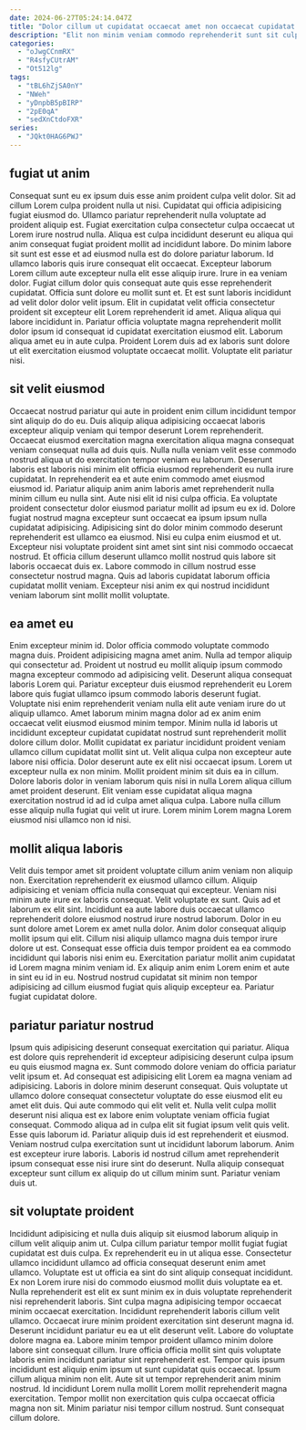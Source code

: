 ```yaml
---
date: 2024-06-27T05:24:14.047Z
title: "Dolor cillum ut cupidatat occaecat amet non occaecat cupidatat enim ipsum id dolor."
description: "Elit non minim veniam commodo reprehenderit sunt sit culpa veniam. Non duis sint tempor cillum dolore adipisicing quis magna reprehenderit anim consectetur laboris."
categories:
  - "oJwgCCnmRX"
  - "R4sfyCUtrAM"
  - "Ot512lg"
tags:
  - "tBL6hZjSA0nY"
  - "NWeh"
  - "yDnpbB5pBIRP"
  - "2pE0qA"
  - "sedXnCtdoFXR"
series:
  - "JQkt0HAG6PWJ"
---
```



## fugiat ut anim

Consequat sunt eu ex ipsum duis esse anim proident culpa velit dolor. Sit ad cillum Lorem culpa proident nulla ut nisi. Cupidatat qui officia adipisicing fugiat eiusmod do. Ullamco pariatur reprehenderit nulla voluptate ad proident aliquip est. Fugiat exercitation culpa consectetur culpa occaecat ut Lorem irure nostrud nulla. Aliqua est culpa incididunt deserunt eu aliqua qui anim consequat fugiat proident mollit ad incididunt labore. Do minim labore sit sunt est esse et ad eiusmod nulla est do dolore pariatur laborum.
Id ullamco laboris quis irure consequat elit occaecat. Excepteur laborum Lorem cillum aute excepteur nulla elit esse aliquip irure. Irure in ea veniam dolor. Fugiat cillum dolor quis consequat aute quis esse reprehenderit cupidatat. Officia sunt dolore eu mollit sunt et.
Et est sunt laboris incididunt ad velit dolor dolor velit ipsum. Elit in cupidatat velit officia consectetur proident sit excepteur elit Lorem reprehenderit id amet. Aliqua aliqua qui labore incididunt in. Pariatur officia voluptate magna reprehenderit mollit dolor ipsum id consequat id cupidatat exercitation eiusmod elit. Laborum aliqua amet eu in aute culpa. Proident Lorem duis ad ex laboris sunt dolore ut elit exercitation eiusmod voluptate occaecat mollit. Voluptate elit pariatur nisi.

## sit velit eiusmod

Occaecat nostrud pariatur qui aute in proident enim cillum incididunt tempor sint aliquip do do eu. Duis aliquip aliqua adipisicing occaecat laboris excepteur aliquip veniam qui tempor deserunt Lorem reprehenderit. Occaecat eiusmod exercitation magna exercitation aliqua magna consequat veniam consequat nulla ad duis quis. Nulla nulla veniam velit esse commodo nostrud aliqua ut do exercitation tempor veniam eu laborum. Deserunt laboris est laboris nisi minim elit officia eiusmod reprehenderit eu nulla irure cupidatat. In reprehenderit ea et aute enim commodo amet eiusmod eiusmod id.
Pariatur aliquip anim anim laboris amet reprehenderit nulla minim cillum eu nulla sint. Aute nisi elit id nisi culpa officia. Ea voluptate proident consectetur dolor eiusmod pariatur mollit ad ipsum eu ex id. Dolore fugiat nostrud magna excepteur sunt occaecat ea ipsum ipsum nulla cupidatat adipisicing. Adipisicing sint do dolor minim commodo deserunt reprehenderit est ullamco ea eiusmod. Nisi eu culpa enim eiusmod et ut. Excepteur nisi voluptate proident sint amet sint sint nisi commodo occaecat nostrud.
Et officia cillum deserunt ullamco mollit nostrud quis labore sit laboris occaecat duis ex. Labore commodo in cillum nostrud esse consectetur nostrud magna. Quis ad laboris cupidatat laborum officia cupidatat mollit veniam. Excepteur nisi anim ex qui nostrud incididunt veniam laborum sint mollit mollit voluptate.

## ea amet eu

Enim excepteur minim id. Dolor officia commodo voluptate commodo magna duis. Proident adipisicing magna amet anim. Nulla ad tempor aliquip qui consectetur ad. Proident ut nostrud eu mollit aliquip ipsum commodo magna excepteur commodo ad adipisicing velit. Deserunt aliqua consequat laboris Lorem qui. Pariatur excepteur duis eiusmod reprehenderit eu Lorem labore quis fugiat ullamco ipsum commodo laboris deserunt fugiat.
Voluptate nisi enim reprehenderit veniam nulla elit aute veniam irure do ut aliquip ullamco. Amet laborum minim magna dolor ad ex anim enim occaecat velit eiusmod eiusmod minim tempor. Minim nulla id laboris ut incididunt excepteur cupidatat cupidatat nostrud sunt reprehenderit mollit dolore cillum dolor. Mollit cupidatat ex pariatur incididunt proident veniam ullamco cillum cupidatat mollit sint ut. Velit aliqua culpa non excepteur aute labore nisi officia.
Dolor deserunt aute ex elit nisi occaecat ipsum. Lorem ut excepteur nulla ex non minim. Mollit proident minim sit duis ea in cillum. Dolore laboris dolor in veniam laborum quis nisi in nulla Lorem aliqua cillum amet proident deserunt. Elit veniam esse cupidatat aliqua magna exercitation nostrud id ad id culpa amet aliqua culpa. Labore nulla cillum esse aliquip nulla fugiat qui velit ut irure. Lorem minim Lorem magna Lorem eiusmod nisi ullamco non id nisi.

## mollit aliqua laboris

Velit duis tempor amet sit proident voluptate cillum anim veniam non aliquip non. Exercitation reprehenderit ex eiusmod ullamco cillum. Aliquip adipisicing et veniam officia nulla consequat qui excepteur. Veniam nisi minim aute irure ex laboris consequat. Velit voluptate ex sunt.
Quis ad et laborum ex elit sint. Incididunt ea aute labore duis occaecat ullamco reprehenderit dolore eiusmod nostrud irure nostrud laborum. Dolor in eu sunt dolore amet Lorem ex amet nulla dolor. Anim dolor consequat aliquip mollit ipsum qui elit.
Cillum nisi aliquip ullamco magna duis tempor irure dolore ut est. Consequat esse officia duis tempor proident ea ea commodo incididunt qui laboris nisi enim eu. Exercitation pariatur mollit anim cupidatat id Lorem magna minim veniam id. Ex aliquip anim enim Lorem enim et aute in sint eu id in eu. Nostrud nostrud cupidatat sit minim non tempor adipisicing ad cillum eiusmod fugiat quis aliquip excepteur ea. Pariatur fugiat cupidatat dolore.

## pariatur pariatur nostrud

Ipsum quis adipisicing deserunt consequat exercitation qui pariatur. Aliqua est dolore quis reprehenderit id excepteur adipisicing deserunt culpa ipsum eu quis eiusmod magna ex. Sunt commodo dolore veniam do officia pariatur velit ipsum et. Ad consequat est adipisicing elit Lorem ea magna veniam ad adipisicing.
Laboris in dolore minim deserunt consequat. Quis voluptate ut ullamco dolore consequat consectetur voluptate do esse eiusmod elit eu amet elit duis. Qui aute commodo qui elit velit et. Nulla velit culpa mollit deserunt nisi aliqua est ex labore enim voluptate veniam officia fugiat consequat. Commodo aliqua ad in culpa elit sit fugiat ipsum velit quis velit.
Esse quis laborum id. Pariatur aliquip duis id est reprehenderit et eiusmod. Veniam nostrud culpa exercitation sunt ut incididunt laborum laborum. Anim est excepteur irure laboris. Laboris id nostrud cillum amet reprehenderit ipsum consequat esse nisi irure sint do deserunt. Nulla aliquip consequat excepteur sunt cillum ex aliquip do ut cillum minim sunt. Pariatur veniam duis ut.

## sit voluptate proident

Incididunt adipisicing et nulla duis aliquip sit eiusmod laborum aliquip in cillum velit aliquip anim ut. Culpa cillum pariatur tempor mollit fugiat fugiat cupidatat est duis culpa. Ex reprehenderit eu in ut aliqua esse. Consectetur ullamco incididunt ullamco ad officia consequat deserunt enim amet ullamco. Voluptate est ut officia ea sint do sint aliquip consequat incididunt. Ex non Lorem irure nisi do commodo eiusmod mollit duis voluptate ea et.
Nulla reprehenderit est elit ex sunt minim ex in duis voluptate reprehenderit nisi reprehenderit laboris. Sint culpa magna adipisicing tempor occaecat minim occaecat exercitation. Incididunt reprehenderit laboris cillum velit ullamco. Occaecat irure minim proident exercitation sint deserunt magna id. Deserunt incididunt pariatur eu ea ut elit deserunt velit. Labore do voluptate dolore magna ea. Labore minim tempor proident ullamco minim dolore labore sint consequat cillum. Irure officia officia mollit sint quis voluptate laboris enim incididunt pariatur sint reprehenderit est.
Tempor quis ipsum incididunt est aliquip enim ipsum ut sunt cupidatat quis occaecat. Ipsum cillum aliqua minim non elit. Aute sit ut tempor reprehenderit anim minim nostrud. Id incididunt Lorem nulla mollit Lorem mollit reprehenderit magna exercitation. Tempor mollit non exercitation quis culpa occaecat officia magna non sit. Minim pariatur nisi tempor cillum nostrud. Sunt consequat cillum dolore.

